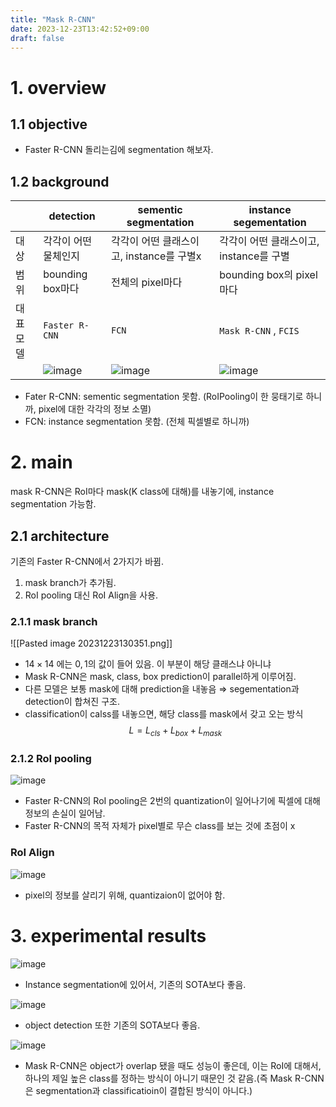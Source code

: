 ```yaml
---
title: "Mask R-CNN"
date: 2023-12-23T13:42:52+09:00
draft: false
---
```




# 1. overview

## 1.1 objective
- Faster R-CNN 돌리는김에 segmentation 해보자.
## 1.2 background

|           | detection                             | sementic segmentation                | instance segementation |
| --------- | ------------------------------------- | ------------------------------------ | ---------------------- |
| 대상      |각각이 어떤 물체인지 | 각각이 어떤 클래스이고, instance를 구별x                   |          각각이 어떤 클래스이고, instance를 구별          |
| 범위      | bounding box마다                      | 전체의 pixel마다                       |            bounding box의 pixel마다            |
| 대표 모델 | `Faster R-CNN`                          | `FCN`                                  |             `Mask R-CNN` , `FCIS`          |
|           | ![image](https://github.com/ownvoy/ownogatari/assets/96481582/5055728a-5f85-4229-89dc-f69a23ab74d6) |![image](https://github.com/ownvoy/ownogatari/assets/96481582/f92c0342-3950-4b65-9a6b-fec20e00efa6) |          ![image](https://github.com/ownvoy/ownogatari/assets/96481582/acd1d993-1a08-48c1-b019-b4927ba94459)          |

- Fater R-CNN: sementic segmentation 못함. (RoIPooling이 한 뭉태기로 하니까, pixel에 대한 각각의 정보 소멸)
- FCN: instance segmentation 못함. (전체 픽셀별로 하니까)

# 2. main

mask R-CNN은 RoI마다 mask(K class에 대해)를 내놓기에, instance segmentation 가능함. 
## 2.1 architecture
기존의 Faster R-CNN에서 2가지가 바뀜.
1. mask branch가 추가됨.
2. RoI pooling 대신 RoI Align을 사용.

### 2.1.1 mask branch
![[Pasted image 20231223130351.png]]
- $14 \times 14$ 에는 $0,1$의 값이 들어 있음. 이 부분이 해당 클래스냐 아니냐
- Mask R-CNN은 mask, class, box prediction이 parallel하게 이루어짐.
- 다른 모델은 보통 mask에 대해 prediction을 내놓음 $\Rightarrow$ segementation과 detection이 합쳐진 구조.
- classification이  calss를 내놓으면, 해당 class를 mask에서 갖고 오는 방식
$$L=L_{c l s}+L_{b o x}+L_{m a s k}$$
### 2.1.2 RoI pooling
![image](https://github.com/ownvoy/ownogatari/assets/96481582/979027ef-175a-499d-8302-cfa001f3fd00)
- Faster R-CNN의 RoI pooling은 2번의 quantization이 일어나기에 픽셀에 대해 정보의 손실이 일어남.
- Faster R-CNN의 목적 자체가 pixel별로 무슨 class를 보는 것에 초점이 x
### RoI Align
![image](https://github.com/ownvoy/ownogatari/assets/96481582/63e96397-59c4-4e5a-8a5d-74b211c63465)
- pixel의 정보를 살리기 위해, quantizaion이 없어야 함.


# 3. experimental results

![image](https://github.com/ownvoy/ownogatari/assets/96481582/8ed2d5ea-dfb7-456a-9a9f-334b467311b4)

- Instance segmentation에 있어서, 기존의 SOTA보다 좋음.

![image](https://github.com/ownvoy/ownogatari/assets/96481582/5400579c-d0dd-4b61-b830-8fec2e131821)
- object detection 또한 기존의 SOTA보다 좋음.

![image](https://github.com/ownvoy/ownogatari/assets/96481582/79165c75-45ee-493b-89cf-e6737aa34801)
- Mask R-CNN은 object가 overlap 됐을 때도 성능이 좋은데, 이는 RoI에 대해서, 하나의 제일 높은 class를 정하는 방식이 아니기 때문인 것 같음.(즉 Mask R-CNN은 segmentation과 classificatioin이 결합된 방식이 아니다.)


